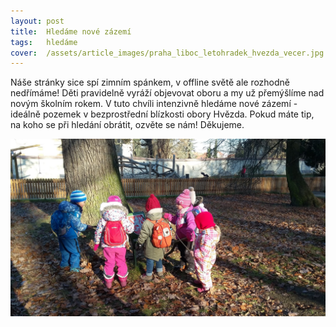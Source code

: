 ```yaml
---
layout: post
title:  Hledáme nové zázemí
tags:   hledáme
cover:  /assets/article_images/praha_liboc_letohradek_hvezda_vecer.jpg
---
```


Náše stránky sice spí zimním spánkem, v offline světě ale rozhodně nedřímáme! Děti pravidelně vyráží objevovat oboru a my už přemýšlíme nad novým školním rokem. V tuto chvíli intenzivně hledáme nové zázemí - ideálně pozemek v bezprostřední blízkosti obory Hvězda. Pokud máte tip, na koho se při hledání obrátit, ozvěte se nám! Děkujeme.

![Děti u památného stromu](/assets/article_images/u_pamatneho_stromu.jpg)
